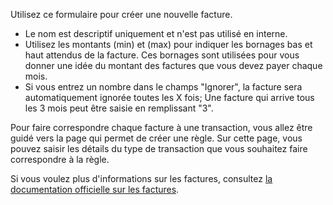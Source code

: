 Utilisez ce formulaire pour créer une nouvelle facture.

* Le nom est descriptif uniquement et n'est pas utilisé en interne.
* Utilisez les montants (min) et (max) pour indiquer les bornages bas et haut attendus de la facture. Ces bornages sont utilisées pour vous donner une idée du montant des factures que vous devez payer chaque mois.
* Si vous entrez un nombre dans le champs "Ignorer", la facture sera automatiquement ignorée toutes les X fois; Une facture qui arrive tous les 3 mois peut être saisie en remplissant "3".

Pour faire correspondre chaque facture à une transaction, vous allez être guidé vers la page qui permet de créer une règle. Sur cette page, vous pouvez saisir les détails du type de transaction que vous souhaitez faire correspondre à la règle.

Si vous voulez plus d'informations sur les factures, consultez [la documentation officielle sur les factures](https://firefly-iii.readthedocs.io/en/latest/advanced/bills.html).